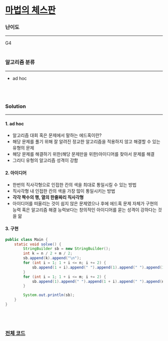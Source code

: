 # [마법의 체스판](https://www.acmicpc.net/problem/10589)

### 난이도

***
G4
<br><br>

### 알고리즘 분류

***

* ad hoc

<br><br>

### Solution

***

#### 1. ad hoc

* 알고리즘 대회 혹은 문제에서 말하는 에드혹이란?
* 해당 문제를 풀기 위해 잘 알려진 정교한 알고리즘을 적용하지 않고 해결할 수 있는 유형의 문제
* 해당 문제를 해결하기 위한(해당 문제만을 위한)아이디어를 찾아서 문제를 해결
* 그리디 유형의 알고리즘 성격이 강함

#### 2. 아이디어

* 한번의 직사각형으로 인접한 칸의 색을 최대로 통일시킬 수 있는 방법
* 직사각형 내 인접한 칸의 색을 가장 많이 통일시키는 방법
* **각각 짝수의 행, 열의 한줄짜리 직사각형** 
* 아이디어를 떠올리는 것이 쉽지 않은 문제였으나 후에 에드혹 문제 자체가 구현의 능력 혹은 알고리즘 해결 능력보다는 창의적인 아이디어를 묻는 성격이 강하다는 것을 앎

#### 3. 구현

```java
public class Main {
    static void solve() {
        StringBuilder sb = new StringBuilder();
        int k = n / 2 + m / 2;
        sb.append(k).append("\n");
        for (int i = 1; 1 + i <= n; i += 2) {
            sb.append(1 + i).append(" ").append(1).append(" ").append(1 + i).append(" ").append(m).append("\n");
        }
        for (int i = 1; 1 + i <= m; i += 2) {
            sb.append(1).append(" ").append(1 + i).append(" ").append(n).append(" ").append(1 + i).append("\n");
        }

        System.out.println(sb);
    }
}
```

<br><br>

### [전체 코드](https://github.com/Jungmin-Seo0527/CodingTest/blob/main/src/ad_hoc/BOJ10589_마법의_체스판.java)
